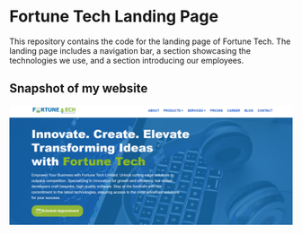 # Fortune Tech Landing Page

This repository contains the code for the landing page of Fortune Tech. The landing page includes a navigation bar, a section showcasing the technologies we use, and a section introducing our employees.

## Snapshot of my website
![Alt text](images/Screenshot.png)
